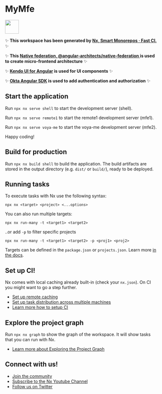 # MyMfe

<a alt="Nx logo" href="https://nx.dev" target="_blank" rel="noreferrer"><img src="https://raw.githubusercontent.com/nrwl/nx/master/images/nx-logo.png" width="45"></a>

✨ **This workspace has been generated by [Nx, Smart Monorepos · Fast CI.](https://nx.dev)** ✨

✨ **This [Native federation, @angular-architects/native-federation ](https://www.npmjs.com/package/@angular-architects/native-federation?activeTab=readme) is used to create micro-frontend architecture** ✨

✨ **[Kendo UI for Angular](https://www.telerik.com/kendo-angular-ui/components/getting-started/) is used for UI components** ✨

✨ **[Okta Angular SDK](https://github.com/okta/okta-angular) is used to add authentication and authorization** ✨

## Start the application

Run `npx nx serve shell` to start the development server (shell).

Run `npx nx serve remote1` to start the remote1 development server (mfe1).

Run `npx nx serve voya-me` to start the voya-me development server (mfe2).

Happy coding!

## Build for production

Run `npx nx build shell` to build the application. The build artifacts are stored in the output directory (e.g. `dist/` or `build/`), ready to be deployed.

## Running tasks

To execute tasks with Nx use the following syntax:

```
npx nx <target> <project> <...options>
```

You can also run multiple targets:

```
npx nx run-many -t <target1> <target2>
```

..or add `-p` to filter specific projects

```
npx nx run-many -t <target1> <target2> -p <proj1> <proj2>
```

Targets can be defined in the `package.json` or `projects.json`. Learn more [in the docs](https://nx.dev/features/run-tasks).

## Set up CI!

Nx comes with local caching already built-in (check your `nx.json`). On CI you might want to go a step further.

- [Set up remote caching](https://nx.dev/features/share-your-cache)
- [Set up task distribution across multiple machines](https://nx.dev/nx-cloud/features/distribute-task-execution)
- [Learn more how to setup CI](https://nx.dev/recipes/ci)

## Explore the project graph

Run `npx nx graph` to show the graph of the workspace.
It will show tasks that you can run with Nx.

- [Learn more about Exploring the Project Graph](https://nx.dev/core-features/explore-graph)

## Connect with us!

- [Join the community](https://nx.dev/community)
- [Subscribe to the Nx Youtube Channel](https://www.youtube.com/@nxdevtools)
- [Follow us on Twitter](https://twitter.com/nxdevtools)
